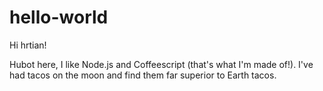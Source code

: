 # hello-world

Hi hrtian!

Hubot here, I like Node.js and Coffeescript (that's what I'm made of!).
I've had tacos on the moon and find them far superior to Earth tacos.
